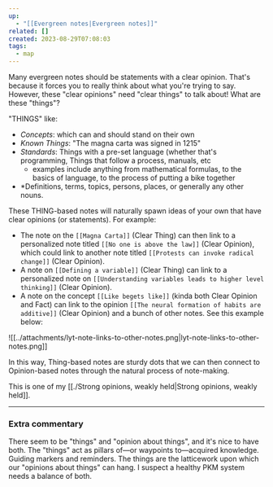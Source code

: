 ```yaml
---
up:
  - "[[Evergreen notes|Evergreen notes]]"
related: []
created: 2023-08-29T07:08:03
tags:
  - map
---
```

Many evergreen notes should be statements with a clear opinion. That's because it forces you to really think about what you're trying to say. However, these "clear opinions" need "clear things" to talk about! What are these "things"?

"THINGS" like:
- *Concepts*: which can and should stand on their own
- *Known Things*: "The magna carta was signed in 1215"
- *Standards*: Things with a pre-set language (whether that's programming, Things that follow a process, manuals, etc
	- examples include anything from mathematical formulas, to the basics of language, to the process of putting a bike together
- *Definitions, terms, topics, persons, places, or generally any other nouns.

These THING-based notes will naturally spawn ideas of your own that have clear opinions (or statements). For example:
- The note on the `[[Magna Carta]]` (Clear Thing) can then link to a personalized note titled `[[No one is above the law]]` (Clear Opinion), which could link to another note titled `[[Protests can invoke radical change]]` (Clear Opinion).
- A note on `[[Defining a variable]]` (Clear Thing) can link to a personalized note on `[[Understanding variables leads to higher level thinking]]` (Clear Opinion).
- A note on the concept `[[Like begets like]]` (kinda both Clear Opinion and Fact) can link to the opinion `[[The neural formation of habits are additive]]` (Clear Opinion) and a bunch of other notes. See this example below:

![[../attachments/lyt-note-links-to-other-notes.png|lyt-note-links-to-other-notes.png]]

In this way, Thing-based notes are sturdy dots that we can then connect to Opinion-based notes through the natural process of note-making.

This is one of my [[./Strong opinions, weakly held|Strong opinions, weakly held]].

---
### Extra commentary
There seem to be "things" and "opinion about things", and it's nice to have both. The "things" act as pillars of—or waypoints to—acquired knowledge. Guiding markers and reminders. The things are the latticework upon which our "opinions about things" can hang. I suspect a healthy PKM system needs a balance of both.